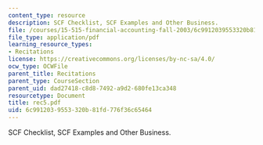 ```yaml
---
content_type: resource
description: SCF Checklist, SCF Examples and Other Business.
file: /courses/15-515-financial-accounting-fall-2003/6c9912039553320b81fd776f36c65464_rec5.pdf
file_type: application/pdf
learning_resource_types:
- Recitations
license: https://creativecommons.org/licenses/by-nc-sa/4.0/
ocw_type: OCWFile
parent_title: Recitations
parent_type: CourseSection
parent_uid: dad27418-c8d8-7492-a9d2-680fe13ca348
resourcetype: Document
title: rec5.pdf
uid: 6c991203-9553-320b-81fd-776f36c65464
---
```

SCF Checklist, SCF Examples and Other Business.